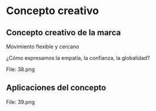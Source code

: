 # Concepto creativo

## Concepto creativo de la marca

Movimiento flexible y cercano

¿Cómo expresamos la empatía, la confianza, la globalidad?

File: 38.png

## Aplicaciones del concepto

File: 39.png
